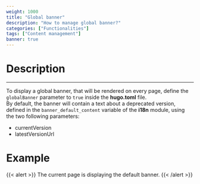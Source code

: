 ```yaml
---
weight: 1000
title: "Global banner"
description: "How to manage global banner?"
categories: ["Functionalities"]
tags: ["Content management"]
banner: true
---
```


# Description
---

To display a global banner, that will be rendered on every page, define the `globalBanner` parameter to `true` inside the **hugo.toml** file.  
By default, the banner will contain a text about a deprecated version, defined in the `banner_default_content` variable of the **i18n** module, using the two following parameters:
* currentVersion
* latestVersionUrl

# Example

{{< alert >}}
The current page is displaying the default banner.
{{< /alert >}}
